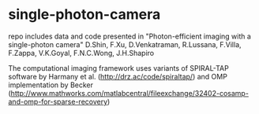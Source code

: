 # single-photon-camera

repo includes data and code presented in
"Photon-efficient imaging with a single-photon camera"
D.Shin, F.Xu, D.Venkatraman, R.Lussana, F.Villa, F.Zappa, V.K.Goyal, F.N.C.Wong, J.H.Shapiro

The computational imaging framework uses variants of 
SPIRAL-TAP software by Harmany et al.
(http://drz.ac/code/spiraltap/)
and 
OMP implementation by Becker
(http://www.mathworks.com/matlabcentral/fileexchange/32402-cosamp-and-omp-for-sparse-recovery)
